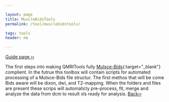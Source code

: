 ```yaml
---

layout: page
title: MuscleBidsTools
permalink: /tool/musclebidstools/

tags: tools
header: no

---
```


[Guide page ››](/assets/htmldoc/html/guide/{{page.title}}) 

The first steps into making QMRITools fully [Mulsce-Bids](https://github.com/muscle-bids/muscle-bids){:target="_blank"} 
complient. In the futrue this toolbox will contain scripts for automated processing of a Mulsce-Bids file structur.
The first methos that will be come Bids aware will be dixon, dwi, and T2-mapping. When the folders and files are 
present these scrips will automaticly pre-process, fit, merge and analyze the data from dcm to result xls ready 
for analysis. [Back››](/tool/)

